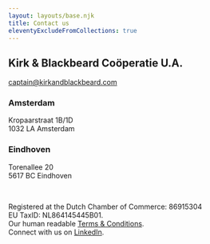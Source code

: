 ```yaml
---
layout: layouts/base.njk
title: Contact us
eleventyExcludeFromCollections: true
---
```


## Kirk & Blackbeard Coöperatie U.A.
[captain@kirkandblackbeard.com](mailto:captain@kirkandblackbeard.com?subject=Calling%20Kirk) 

### Amsterdam
Kropaarstraat 1B/1D     
1032 LA Amsterdam

### Eindhoven
Torenallee 20    
5617 BC Eindhoven

<br />

Registered at the Dutch Chamber of Commerce: 86915304    
EU TaxID: NL864145445B01.    
Our human readable [Terms & Conditions](https://drive.google.com/file/d/1tT5StFyx-gAshCH-E6T5y3191ijj3UJZ/view?usp=share_link).    
Connect with us on  [LinkedIn](https://www.linkedin.com/company/kirk-blackbeard/).
